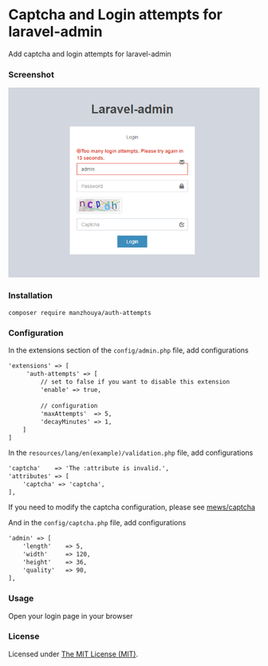 Captcha and Login attempts for laravel-admin
======
Add captcha and login attempts for laravel-admin


### Screenshot
![img](https://github.com/manzhouya/images/blob/master/images/1544165647.jpg?raw=true)


### Installation

```
composer require manzhouya/auth-attempts
```

### Configuration

In the extensions section of the `config/admin.php` file, add configurations
```
'extensions' => [
     'auth-attempts' => [
         // set to false if you want to disable this extension
         'enable' => true,
         
         // configuration
         'maxAttempts'  => 5,
         'decayMinutes' => 1,
    ]
]
```

In the `resources/lang/en(example)/validation.php` file, add configurations
```
'captcha'    => 'The :attribute is invalid.',
'attributes' => [
    'captcha' => 'captcha',
],
```

If you need to modify the captcha configuration, please see [mews/captcha](https://github.com/mewebstudio/captcha)

And in the `config/captcha.php` file, add configurations
```
'admin' => [
    'length'    => 5,
    'width'     => 120,
    'height'    => 36,
    'quality'   => 90,
],
```

### Usage

Open your login page in your browser


### License

Licensed under [The MIT License (MIT)](LICENSE).

